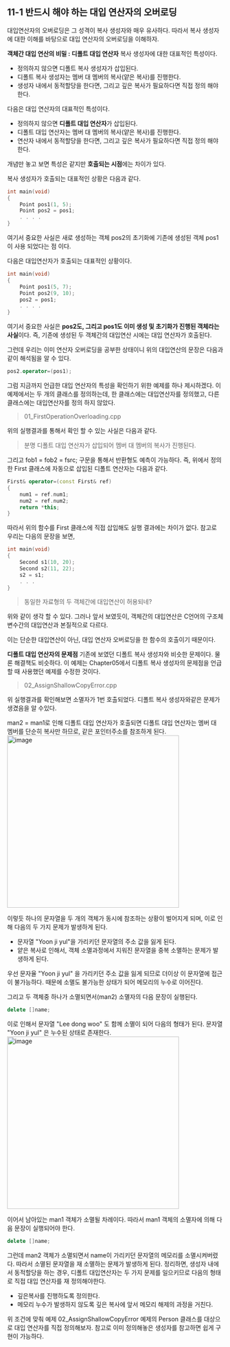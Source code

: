 11-1 반드시 해야 하는 대입 연산자의 오버로딩
---
대입연산자의 오버로딩은 그 성격이 복사 생성자와 매우 유사하다. 따라서 복사 생성자에 대한 이해를 바탕으로 대입 연산자의 오버로딩을 이해하자.

**객체간 대입 연산의 비밀 : 디폴트 대입 연산자**
복사 생성자에 대한 대표적인 특성이다.
* 정의하지 않으면 디폴트 복사 생성자가 삽입된다.
* 디폴트 복사 생성자는 멤버 대 멤버의 복사(얕은 복사)를 진행한다.
* 생성자 내에서 동적할당을 한다면, 그리고 깊은 복사가 필요하다면 직접 정의 해야한다.

다음은 대입 연산자의 대표적인 특성이다.
* 정의하지 않으면 **디폴트 대입 연산자**가 삽입된다.
* 디폴트 대입 연산자는 멤버 대 멤버의 복사(얕은 복사)를 진행한다.
* 연산자 내에서 동적할당을 한다면, 그리고 깊은 복사가 필요하다면 직접 정의 해야한다.

개념만 놓고 보면 특성은 같지만 **호출되는 시점**에는 차이가 있다.

복사 생성자가 호출되는 대표적인 상황은 다음과 같다.
``` C++
int main(void)
{
    Point pos1(1, 5);
    Point pos2 = pos1;
    . . . .
}
```

여기서 중요한 사실은 새로 생성하는 객체 pos2의 초기화에 기존에 생성된 객체 pos1이 사용 되었다는 점 이다.

다음은 대입연산자가 호출되는 대표적인 상황이다.
``` C++
int main(void)
{
    Point pos1(5, 7);
    Point pos2(9, 10);
    pos2 = pos1;
    . . . .
}
```
여기서 중요한 사실은 **pos2도, 그리고 pos1도 이미 생성 및 초기화가 진행된 객체라는 사실**이다. 즉, 기존에 생성된 두 객체간의 대입연산 시에는 대입 연산자가 호출된다. 

그런데 우리는 이미 연산자 오버로딩을 공부한 상태이니 위의 대입연산의 문장은 다음과 같이 해석됨을 알 수 있다.

``` C++
pos2.operator=(pos1);
```

그럼 지금까지 언급한 대입 연산자의 특성을 확인하기 위한 예제를 하나 제시하겠다. 이 예제에서는 두 개의 클래스를 정의하는데, 한 클래스에는 대입연산자를 정의했고, 다른 클래스에는 대입연산자를 정의 하지 않았다.
> 01_FirstOperationOverloading.cpp

위의 실행결과를 통해서 확인 할 수 있는 사실은 다음과 같다.
> 분명 디폴트 대입 연산자가 삽입되어 멤버 대 멤버의 복사가 진행된다.

그리고 fob1 = fob2 = fsrc; 구문을 통해서 반환형도 예측이 가능하다. 즉, 위에서 정의한 First 클래스에 자동으로 삽입된 디폴트 연산자는 다음과 같다.

``` C++
First& operator=(const First& ref)
{
    num1 = ref.num1;
    num2 = ref.num2;
    return *this;
}
```

따라서 위의 함수를 First 클래스에 직접 삽입해도 실행 결과에는 차이가 없다. 참고로 우리는 다음의 문장을 보면, 

``` C++
int main(void)
{
    Second s1(10, 20);
    Second s2(11, 22);
    s2 = s1;
    . . .
}
```

> 동일한 자료형의 두 객체간에 대입연산이 허용되네?

위와 같이 생각 할 수 있다. 그러나 앞서 보였듯이, 객체간의 대입연산은 C언어의 구조체 변수간의 대입연산과 본질적으로 다르다.

이는 단순한 대입연산이 아닌, 대입 연산자 오버로딩을 한 함수의 호출이기 때문이다.

**디폴트 대입 연산자의 문제점**
기존에 보였던 디폴트 복사 생성자와 비슷한 문제이다. 물론 해결책도 비슷하다. 
이 예제는 Chapter05에서 디폴트 복사 생성자의 문제점을 언급할 때 사용했던 예제를 수정한 것이다.

> 02_AssignShallowCopyError.cpp

위 실행결과를 확인해보면 소멸자가 1번 호출되었다. 디폴트 복사 생성자와같은 문제가 생겼음을 알 수있다.

man2 = man1로 인해 디폴트 대입 연산자가 호출되면 디폴트 대입 연산자는 멤버 대 멤버를 단순히 복사만 하므로, 같은 포인터주소를 참조하게 된다.
<img width="400" alt="image" src="https://user-images.githubusercontent.com/52594760/104122602-5c5a9f80-5389-11eb-9345-64af98598aa7.png">


이렇듯 하나의 문자열을 두 개의 객체가 동시에 참조하는 상황이 벌어지게 되며, 이로 인해 다음의 두 가지 문제가 발생하게 된다.
* 문자열 "Yoon ji yul"을 가리키던 문자열의 주소 값을 잃게 된다.
* 얕은 복사로 인해서, 객체 소멸과정에서 지워진 문자열을 중복 소멸하는 문제가 발생하게 된다.

우선 문자율 "Yoon ji yul" 을 가리키던 주소 값을 잃게 되므로 더이상 이 문자열에 접근이 불가능하다. 때문에 소멸도 불가능한 상태가 되어 메모리의 누수로 이어진다.

그리고 두 객체중 하나가 소멸되면서(man2) 소멸자의 다음 문장이 실행된다.
``` C++
delete []name;
```
이로 인해서 문자열 "Lee dong woo" 도 함께 소멸이 되어 다음의 형태가 된다.
문자열 "Yoon ji yul" 은 누수된 상태로 존재한다.
<img width="400" alt="image" src=https://user-images.githubusercontent.com/52594760/104122664-a774b280-5389-11eb-8947-4558013bf750.png>

이어서 남아있는 man1 객체가 소멸될 차례이다. 따라서 man1 객체의 소멸자에 의해 다음 문장이 실행되어야 한다.

``` C++
delete []name;
```
그런데 man2 객체가 소멸되면서 name이 가리키던 문자열의 메모리를 소멸시켜버렸다. 따라서 소멸된 문자열을 재 소멸하는 문제가 발생하게 된다. 정리하면,
생성자 내에서 동적할당을 하는 경우, 디폴트 대입연산자는 두 가지 문제를 일으키므로 다음의 형태로 직접 대입 연산자를 재 정의해야한다.
* 깊은복사를 진행하도록 정의한다.
* 메모리 누수가 발생하지 않도록 깊은 복사에 앞서 메모리 해제의 과정을 거친다.

위 조건에 맞춰 예제 02_AssignShallowCopyError 예제의 Person 클래스를 대상으로 대입 연산자를 직접 정의해보자. 참고로 이미 정의해놓은 생성자를 참고하면 쉽게 구현이 가능하다. 
